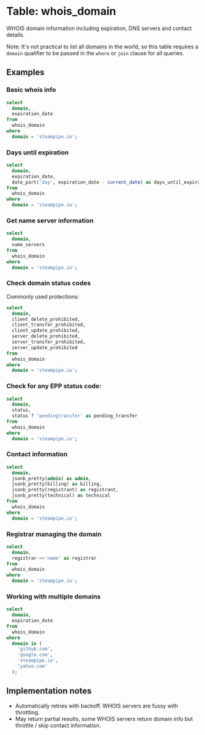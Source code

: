 # Table: whois_domain

WHOIS domain information including expiration, DNS servers and contact details.

Note: It's not practical to list all domains in the world, so this table requires a
`domain` qualifier to be passed in the `where` or `join` clause for all queries.


## Examples

### Basic whois info

```sql
select
  domain,
  expiration_date
from
  whois_domain
where
  domain = 'steampipe.io';
```

### Days until expiration

```sql
select
  domain,
  expiration_date,
  date_part('day', expiration_date - current_date) as days_until_expiration
from
  whois_domain
where
  domain = 'steampipe.io';
```

### Get name server information

```sql
select
  domain,
  name_servers
from
  whois_domain
where
  domain = 'steampipe.io';
```

### Check domain status codes

Commonly used protections:

```sql
select
  domain,
  client_delete_prohibited,
  client_transfer_prohibited,
  client_update_prohibited,
  server_delete_prohibited,
  server_transfer_prohibited,
  server_update_prohibited
from
  whois_domain
where
  domain = 'steampipe.io';
```

### Check for any EPP status code:

```sql
select
  domain,
  status,
  status ? 'pendingtransfer' as pending_transfer
from
  whois_domain
where
  domain = 'steampipe.io';
```

### Contact information

```sql
select
  domain,
  jsonb_pretty(admin) as admin,
  jsonb_pretty(billing) as billing,
  jsonb_pretty(registrant) as registrant,
  jsonb_pretty(technical) as technical
from
  whois_domain
where
  domain = 'steampipe.io';
```

### Registrar managing the domain

```sql
select
  domain,
  registrar->>'name' as registrar
from
  whois_domain
where
  domain = 'steampipe.io';
```

### Working with multiple domains

```sql
select
  domain,
  expiration_date
from
  whois_domain
where
  domain in (
    'github.com',
    'google.com',
    'steampipe.io',
    'yahoo.com'
  );
```

## Implementation notes

* Automatically retries with backoff. WHOIS servers are fussy with throttling.
* May return partial results, some WHOIS servers return domain info but throttle / skip contact information.
